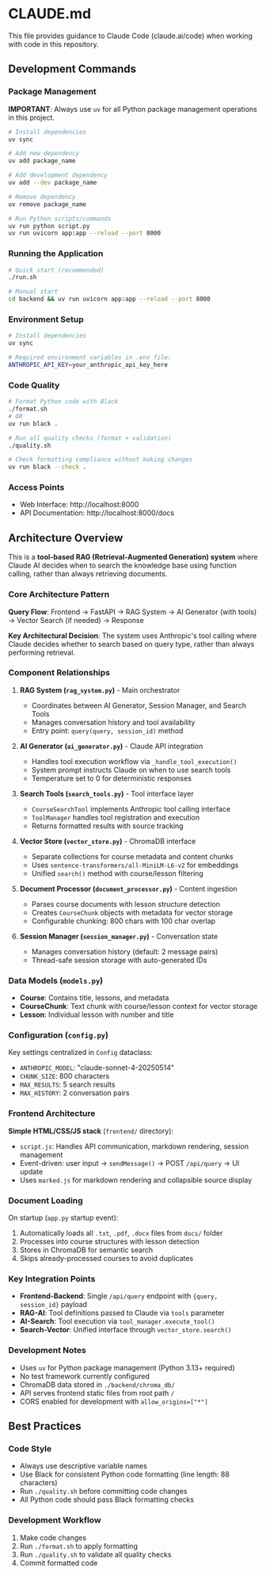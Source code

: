 # CLAUDE.md

This file provides guidance to Claude Code (claude.ai/code) when working with code in this repository.

## Development Commands

### Package Management
**IMPORTANT**: Always use `uv` for all Python package management operations in this project.

```bash
# Install dependencies
uv sync

# Add new dependency
uv add package_name

# Add development dependency
uv add --dev package_name

# Remove dependency
uv remove package_name

# Run Python scripts/commands
uv run python script.py
uv run uvicorn app:app --reload --port 8000
```

### Running the Application
```bash
# Quick start (recommended)
./run.sh

# Manual start
cd backend && uv run uvicorn app:app --reload --port 8000
```

### Environment Setup
```bash
# Install dependencies
uv sync

# Required environment variables in .env file:
ANTHROPIC_API_KEY=your_anthropic_api_key_here
```

### Code Quality
```bash
# Format Python code with Black
./format.sh
# OR
uv run black .

# Run all quality checks (format + validation)
./quality.sh

# Check formatting compliance without making changes
uv run black --check .
```

### Access Points
- Web Interface: http://localhost:8000
- API Documentation: http://localhost:8000/docs

## Architecture Overview

This is a **tool-based RAG (Retrieval-Augmented Generation) system** where Claude AI decides when to search the knowledge base using function calling, rather than always retrieving documents.

### Core Architecture Pattern

**Query Flow**: Frontend → FastAPI → RAG System → AI Generator (with tools) → Vector Search (if needed) → Response

**Key Architectural Decision**: The system uses Anthropic's tool calling where Claude decides whether to search based on query type, rather than always performing retrieval.

### Component Relationships

1. **RAG System (`rag_system.py`)** - Main orchestrator
   - Coordinates between AI Generator, Session Manager, and Search Tools
   - Manages conversation history and tool availability
   - Entry point: `query(query, session_id)` method

2. **AI Generator (`ai_generator.py`)** - Claude API integration
   - Handles tool execution workflow via `_handle_tool_execution()`
   - System prompt instructs Claude on when to use search tools
   - Temperature set to 0 for deterministic responses

3. **Search Tools (`search_tools.py`)** - Tool interface layer
   - `CourseSearchTool` implements Anthropic tool calling interface
   - `ToolManager` handles tool registration and execution
   - Returns formatted results with source tracking

4. **Vector Store (`vector_store.py`)** - ChromaDB interface
   - Separate collections for course metadata and content chunks
   - Uses `sentence-transformers/all-MiniLM-L6-v2` for embeddings
   - Unified `search()` method with course/lesson filtering

5. **Document Processor (`document_processor.py`)** - Content ingestion
   - Parses course documents with lesson structure detection
   - Creates `CourseChunk` objects with metadata for vector storage
   - Configurable chunking: 800 chars with 100 char overlap

6. **Session Manager (`session_manager.py`)** - Conversation state
   - Manages conversation history (default: 2 message pairs)
   - Thread-safe session storage with auto-generated IDs

### Data Models (`models.py`)

- **Course**: Contains title, lessons, and metadata
- **CourseChunk**: Text chunk with course/lesson context for vector storage  
- **Lesson**: Individual lesson with number and title

### Configuration (`config.py`)

Key settings centralized in `Config` dataclass:
- `ANTHROPIC_MODEL`: "claude-sonnet-4-20250514"
- `CHUNK_SIZE`: 800 characters
- `MAX_RESULTS`: 5 search results
- `MAX_HISTORY`: 2 conversation pairs

### Frontend Architecture

**Simple HTML/CSS/JS stack** (`frontend/` directory):
- `script.js`: Handles API communication, markdown rendering, session management
- Event-driven: user input → `sendMessage()` → POST `/api/query` → UI update
- Uses `marked.js` for markdown rendering and collapsible source display

### Document Loading

On startup (`app.py` startup event):
1. Automatically loads all `.txt`, `.pdf`, `.docx` files from `docs/` folder
2. Processes into course structures with lesson detection  
3. Stores in ChromaDB for semantic search
4. Skips already-processed courses to avoid duplicates

### Key Integration Points

- **Frontend-Backend**: Single `/api/query` endpoint with `{query, session_id}` payload
- **RAG-AI**: Tool definitions passed to Claude via `tools` parameter
- **AI-Search**: Tool execution via `tool_manager.execute_tool()`  
- **Search-Vector**: Unified interface through `vector_store.search()`

### Development Notes

- Uses `uv` for Python package management (Python 3.13+ required)
- No test framework currently configured
- ChromaDB data stored in `./backend/chroma_db/`
- API serves frontend static files from root path `/`
- CORS enabled for development with `allow_origins=["*"]`

## Best Practices

### Code Style
- Always use descriptive variable names
- Use Black for consistent Python code formatting (line length: 88 characters)
- Run `./quality.sh` before committing code changes
- All Python code should pass Black formatting checks

### Development Workflow
1. Make code changes
2. Run `./format.sh` to apply formatting
3. Run `./quality.sh` to validate all quality checks
4. Commit formatted code